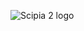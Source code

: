 ![Scipia 2 logo](https://user-images.githubusercontent.com/120015113/206188238-760ada22-39a4-4246-8fc1-68b8af8bdd79.jpg)
